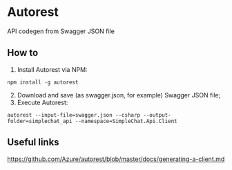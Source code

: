# Autorest
API codegen from Swagger JSON file
## How to
1. Install Autorest via NPM:
```
npm install -g autorest
```
2. Download and save (as swagger.json, for example) Swagger JSON file;
3. Execute Autorest:
```
autorest --input-file=swagger.json --csharp --output-folder=simplechat_api --namespace=SimpleChat.Api.Client
```
## Useful links
https://github.com/Azure/autorest/blob/master/docs/generating-a-client.md
